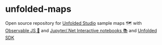 # unfolded-maps

Open source repository for [Unfolded Studio](https://studio.unfolded.ai) sample maps 🗺️ with [Observable JS 📓](https://observablehq.com/collection/@randomfractals/unfolded) and [Jupyter/.Net Interactive notebooks 📚](https://code.visualstudio.com/updates/v1_53#_notebooks) and [Unfolded SDK](https://docs.unfolded.ai/)
